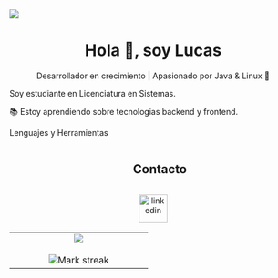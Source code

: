 <img src = "https://user-images.githubusercontent.com/73097560/115834477-dbab4500-a447-11eb-908a-139a6edaec5c.gif">

<div id="user">
  <h1 align="center">Hola 👋, soy Lucas</h1>
  <p align="center">Desarrollador en crecimiento | Apasionado por Java & Linux 🐧</p>
</div>

Soy estudiante en Licenciatura en Sistemas.

📚 Estoy aprendiendo sobre tecnologias backend y frontend.

Lenguajes y Herramientas




<p align="center">
  
<table align="center">
<tr border="none">
<td width="50%" align="center">
  
  <img  align="center"  src="https://github-readme-stats.vercel.app/api?username=ArayaLucas97&theme=dark&show_icons=true&count_private=true" />
  <br></br>
  <img  title="🔥 Get streak stats for your profile at git.io/streak-stats" alt="Mark streak" src="https://github-readme-streak-stats.herokuapp.com/?user=ArayaLucas97&theme=dark&hide_border=false" /> 
</td>

<div id="user">
  <ul align ="center">
    <h2 style="display: inline-block">Contacto</h2>
  </ul>
</div>

<p align="center">
<a href="http://www.linkedin.com/in/lucas-araya-a85139220/" target="blank"><img align="center" src="https://user-images.githubusercontent.com/88904952/234979284-68c11d7f-1acc-4f0c-ac78-044e1037d7b0.png" alt="linkedin" height="50" width="50" /></a>

